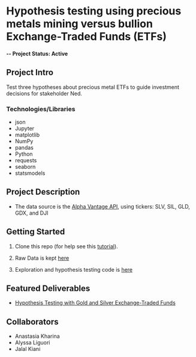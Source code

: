# Hypothesis testing using precious metals mining versus bullion Exchange-Traded Funds (ETFs) 


#### -- Project Status: Active

## Project Intro
Test three hypotheses about precious metal ETFs to guide investment decisions for stakeholder Ned. 

### Technologies/Libraries

* json
* Jupyter
* matplotlib
* NumPy
* pandas
* Python
* requests
* seaborn
* statsmodels

## Project Description
- The data source is the [Alpha Vantage API](https://www.alphavantage.co/documentation/), using tickers: SLV, SIL, GLD, GDX, and  DJI

## Getting Started

1. Clone this repo (for help see this [tutorial](https://help.github.com/articles/cloning-a-repository/)).

2. Raw Data is kept [here]()
    
3. Exploration and hypothesis testing code is [here]()

## Featured Deliverables
* [Hypothesis Testing with Gold and Silver Exchange-Traded Funds](https://docs.google.com/presentation/d/1bvhdiyQzB6g3ht1ZsVV0I_YWuXt2cdiKQdgsHO2QVos/edit?ts=5d9d3cdb#slide=id.g621d2c2579_0_2)

## Collaborators
* Anastasia Kharina
* Alyssa Liguori
* Jalal Kiani






